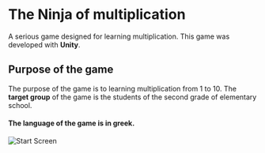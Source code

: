 # The Ninja of multiplication
A serious game designed for learning multiplication. This game was developed with **Unity**.

## Purpose of the game
The purpose of the game is to learning multiplication from 1 to 10. The **target group** of the game is the students of the second grade of elementary school.

#### The language of the game is in greek.

![Start Screen](https://octodex.github.com/images/yaktocat.png)
